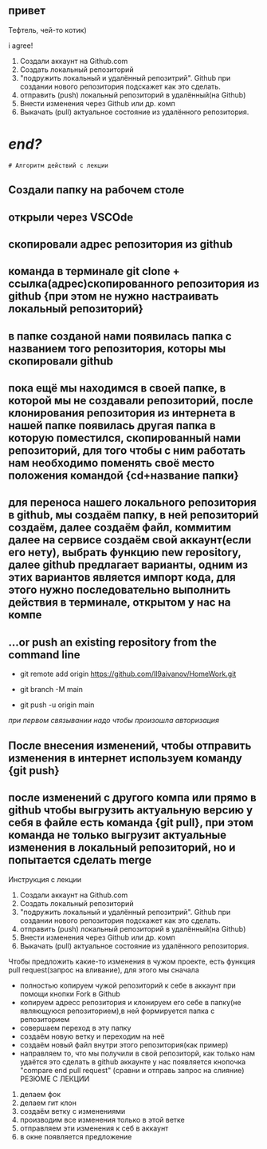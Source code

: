 ## привет

Тефтель, чей-то котик)

i agree!

1. Создали аккаунт на Github.com
2. Создать локальный репозиторий
3. "подружить локальный и удалённый репозитрий". Github при создании нового репозитория подскажет как это сделать.
4. отправить (push) локальный репозиторий в удалённый(на Github)
5. Внести изменения через Github или др. комп
6. Выкачать (pull) актуальное состояние из удалённого репозитория.
# **_end?_**

	# Алгоритм действий с лекции

## Создали папку на рабочем столе

## открыли через VSCOde

## скопировали адрес репозитория из github

## команда в терминале git clone + ссылка(адрес)скопированного репозитория из github {при этом не нужно настраивать локальный репозиторий}

## в папке созданой нами появилась папка с названием того репозитория, которы мы скопировали github

## пока ещё мы находимся в своей папке, в которой мы не создавали репозиторий, после клонирования репозитория из интернета в нашей папке появилась другая папка в которую поместился, скопированный нами репозиторий, для того чтобы с ним работать нам необходимо поменять своё место положения командой {cd+название папки}

## для переноса нашего локального репозитория в github, мы создаём папку, в ней репозиторий создаём, далее создаём файл, коммитим далее на сервисе создаём свой аккаунт(если его нету), выбрать функцию new repository, далее github предлагает варианты, одним из этих вариантов является импорт кода, для этого нужно последовательно выполнить действия в терминале, открытом у нас на компе 
## …or push an existing repository from the command line

* git remote add origin https://github.com/Il9aivanov/HomeWork.git

* git branch -M main

* git push -u origin main

*при первом связывании надо чтобы произошла авторизация*

## После внесения изменений, чтобы отправить изменения в интернет используем команду {git push}

## после изменений с другого компа или прямо в github чтобы выгрузить актуальную версию у себя в файле есть команда {git pull}, при этом команда не только выгрузит актуальные изменения в локальный репозиторий, но и попытается сделать merge

Инструкция с лекции
1. Создали аккаунт на Github.com
2. Создать локальный репозиторий
3. "подружить локальный и удалённый репозитрий". Github при создании нового репозитория подскажет как это сделать.
4. отправить (push) локальный репозиторий в удалённый(на Github)
5. Внести изменения через Github или др. комп
6. Выкачать (pull) актуальное состояние из удалённого репозитория.

Чтобы предложить какие-то изменения в чужом проекте, есть функция pull request(запрос на вливание), для этого мы сначала 
* полностью копируем чужой репозиторий к себе в аккаунт при помощи кнопки Fork в Github
* копируем адресс репозитория и клонируем его себе в папку(не являющуюся репозиторием),в ней формируется папка с репозиторием
* совершаем переход в эту папку
* создаём новую ветку и переходим на неё
* создаём новый файл внутри этого репозитория(как пример)
* направляем то, что мы получили в свой репозиторй, как только нам удаётся это сделать в github аккаунте у нас появляется кнопочка "compare end pull request" (сравни и отправь запрос на слияние)
		РЕЗЮМЕ С ЛЕКЦИИ

1. делаем фок
2. делаем гит клон
3. создаём ветку с изменениями
4. производим все изменения только в этой ветке
5. отправляем эти изменения к себ в аккаунт
6. в окне появляется предложение
